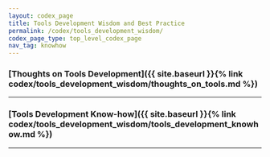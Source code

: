 ```yaml
---
layout: codex_page
title: Tools Development Wisdom and Best Practice
permalink: /codex/tools_development_wisdom/
codex_page_type: top_level_codex_page
nav_tag: knowhow
---
```


### [Thoughts on Tools Development]({{ site.baseurl }}{% link codex/tools_development_wisdom/thoughts_on_tools.md %})

------

### [Tools Development Know-how]({{ site.baseurl }}{% link codex/tools_development_wisdom/tools_development_knowhow.md %})

------